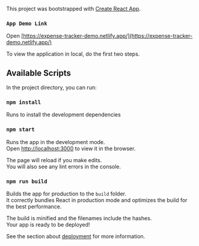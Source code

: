 This project was bootstrapped with [Create React App](https://github.com/facebook/create-react-app).


### `App Demo Link`

Open [https://expense-tracker-demo.netlify.app/](https://expense-tracker-demo.netlify.app/)


To view the application in local, do the first two steps.

## Available Scripts


In the project directory, you can run:

### `npm install`

Runs to install the development dependencies

### `npm start`

Runs the app in the development mode.<br />
Open [http://localhost:3000](http://localhost:3000) to view it in the browser.

The page will reload if you make edits.<br />
You will also see any lint errors in the console.

### `npm run build`

Builds the app for production to the `build` folder.<br />
It correctly bundles React in production mode and optimizes the build for the best performance.

The build is minified and the filenames include the hashes.<br />
Your app is ready to be deployed!

See the section about [deployment](https://facebook.github.io/create-react-app/docs/deployment) for more information.
